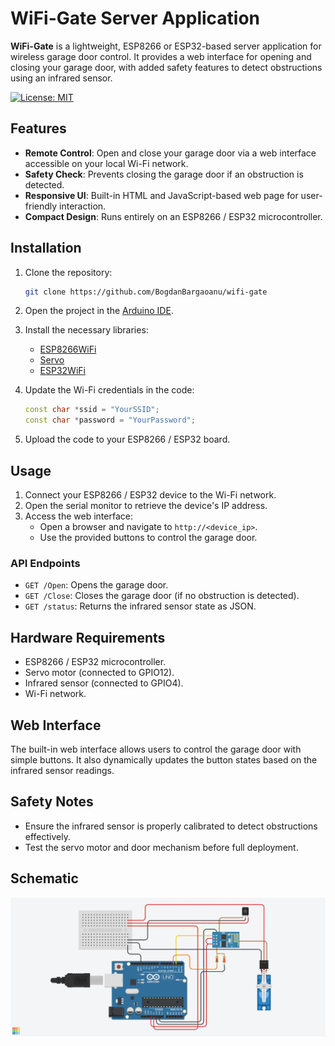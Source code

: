 # WiFi-Gate Server Application

**WiFi-Gate** is a lightweight, ESP8266 or ESP32-based server application for wireless garage door control. It provides a web interface for opening and closing your garage door, with added safety features to detect obstructions using an infrared sensor.

[![License: MIT](https://img.shields.io/badge/License-MIT-g.svg)](https://opensource.org/licenses/MIT)

## Features
- **Remote Control**: Open and close your garage door via a web interface accessible on your local Wi-Fi network.
- **Safety Check**: Prevents closing the garage door if an obstruction is detected.
- **Responsive UI**: Built-in HTML and JavaScript-based web page for user-friendly interaction.
- **Compact Design**: Runs entirely on an ESP8266 / ESP32 microcontroller.

## Installation
1. Clone the repository:
   ```bash
   git clone https://github.com/BogdanBargaoanu/wifi-gate
   ```
2. Open the project in the [Arduino IDE](https://www.arduino.cc/en/software/).
3. Install the necessary libraries:
   - [ESP8266WiFi](https://github.com/esp8266/Arduino)
   - [Servo](https://www.arduino.cc/reference/en/libraries/servo/)
   - [ESP32WiFi](https://github.com/espressif/arduino-esp32/tree/master/libraries/WiFi)
    
4. Update the Wi-Fi credentials in the code:
   ```cpp
   const char *ssid = "YourSSID";
   const char *password = "YourPassword";
   ```
5. Upload the code to your ESP8266 / ESP32 board.

## Usage
1. Connect your ESP8266 / ESP32 device to the Wi-Fi network.
2. Open the serial monitor to retrieve the device's IP address.
3. Access the web interface:
   - Open a browser and navigate to `http://<device_ip>`.
   - Use the provided buttons to control the garage door.

### API Endpoints
- `GET /Open`: Opens the garage door.
- `GET /Close`: Closes the garage door (if no obstruction is detected).
- `GET /status`: Returns the infrared sensor state as JSON.

## Hardware Requirements
- ESP8266 / ESP32 microcontroller.
- Servo motor (connected to GPIO12).
- Infrared sensor (connected to GPIO4).
- Wi-Fi network.

## Web Interface
The built-in web interface allows users to control the garage door with simple buttons. It also dynamically updates the button states based on the infrared sensor readings.

## Safety Notes
- Ensure the infrared sensor is properly calibrated to detect obstructions effectively.
- Test the servo motor and door mechanism before full deployment.

## Schematic
![Acc:](https://raw.githubusercontent.com/BogdanBargaoanu/wifi-gate/refs/heads/main/doc/circuit-view.png)
